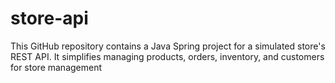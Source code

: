 # store-api
This GitHub repository contains a Java Spring project for a simulated store's REST API. It simplifies managing products, orders, inventory, and customers for store management

